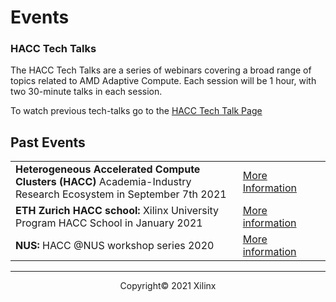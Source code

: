 

# Events

### HACC Tech Talks

The HACC Tech Talks are a series of webinars covering a broad range of topics related to AMD Adaptive Compute. Each session will be 1 hour, with two 30-minute talks in each session. 

To watch previous tech-talks go to the <a href="./xacc_tech_talks.html#past-talks">HACC Tech Talk Page</a>


## Past Events

<table class="responsive">
  <tr>
    <td>
      <strong> Heterogeneous Accelerated Compute Clusters (HACC) </strong> Academia-Industry Research Ecosystem in September 7th 2021
    </td>
    <td>
      <a href="adapt_2021.html">More Information</a>
    </td>
  </tr>
  <tr>
    <td width="800">
      <strong>ETH Zurich HACC school: </strong>Xilinx University Program HACC School in January 2021
    </td>
    <td width="200">
      <a href="xup_ethxacc_school_2021.html">More information</a>
    </td>
  </tr>
  <tr>
    <td>
      <strong>NUS: </strong>HACC @NUS workshop series 2020
    </td>
    <td>
      <a href="https://xaccnus.github.io/">More information</a>
    </td>
  </tr>
</table>



---------------------------------------

<p align="center">Copyright&copy; 2021 Xilinx</p>

